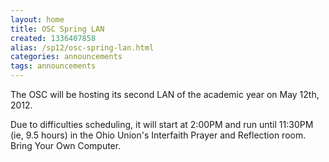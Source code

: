 ```yaml
---
layout: home
title: OSC Spring LAN
created: 1336407858
alias: /sp12/osc-spring-lan.html
categories: announcements
tags: announcements
---
```

The OSC will be hosting its second LAN of the academic year on May 12th, 2012.

Due to difficulties scheduling, it will start at 2:00PM and run until 11:30PM (ie, 9.5 hours) in the Ohio Union's Interfaith Prayer and Reflection room.  Bring Your Own Computer.
